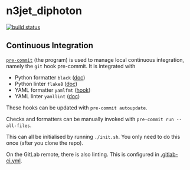 # n3jet_diphoton

[![build status](https://gitlab.com/JosephPB/n3jet_diphoton/badges/master/pipeline.svg?ignore_skipped=true)](https://gitlab.com/JosephPB/n3jet_diphoton/-/pipelines)

## Continuous Integration
[`pre-commit`](https://pre-commit.com/) (the program) is used to manage local continuous integration, namely the `git` hook pre-commit.
It is integrated with
* Python formatter `black` ([doc](https://black.readthedocs.io/en/stable/version_control_integration.html))
* Python linter `flake8` ([doc](https://flake8.pycqa.org/en/latest/user/using-hooks.html))
* YAML formatter `yamlfmt` ([hook](https://github.com/jumanjihouse/pre-commit-hook-yamlfmt))
* YAML linter `yamllint` ([doc](https://yamllint.readthedocs.io/en/stable/integration.html))

These hooks can be updated with `pre-commit autoupdate`.

Checks and formatters can be manually invoked with `pre-commit run --all-files`.

This can all be initialised by running `./init.sh`.
You only need to do this once (after you clone the repo).

On the GitLab remote, there is also linting.
This is configured in [.gitlab-ci.yml](.gitlab-ci.yml).

